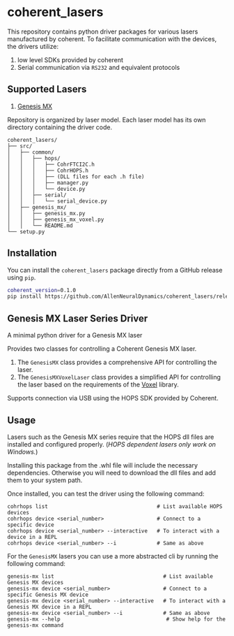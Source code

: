 # coherent_lasers

This repository contains python driver packages for various lasers manufactured by coherent. To facilitate
communication with the devices, the drivers utilize:

1. low level SDKs provided by coherent
2. Serial communication via `RS232` and equivalent protocols

## Supported Lasers

1. [Genesis MX](#genesis-mx-laser-series-driver)

Repository is organized by laser model. Each laser model has its own directory containing the driver code.

   ```text
   coherent_lasers/
   ├── src/
   │   ├── common/
   │   │   ├── hops/
   │   │   │   ├── CohrFTCI2C.h
   │   │   │   ├── CohrHOPS.h
   │   │   │   ├── (DLL files for each .h file)
   │   │   │   ├── manager.py
   │   │   │   └── device.py
   │   │   ├── serial/
   │   │   │   └── serial_device.py
   │   ├── genesis_mx/
   │   │   ├── genesis_mx.py
   │   │   ├── genesis_mx_voxel.py
   │   │   └── README.md
   └── setup.py
   ```

## Installation

You can install the `coherent_lasers` package directly from a GitHub release using `pip`.

```bash
coherent_version=0.1.0
pip install https://github.com/AllenNeuralDynamics/coherent_lasers/releases/download/v${coherent_version}/coherent_lasers-${coherent_version}-py3-none-any.whl
```

## Genesis MX Laser Series Driver

A minimal python driver for a Genesis MX laser

Provides two classes for controlling a Coherent Genesis MX laser.

1. The `GenesisMX` class provides a comprehensive API for controlling the laser.
2. The `GenesisMXVoxelLaser` class provides a simplified API for controlling the laser based on the requirements of the [Voxel](https://github.com/AllenNeuralDynamics/voxel/) library.

Supports connection via USB using the HOPS SDK provided by Coherent.

## Usage

Lasers such as the Genesis MX series require that the HOPS dll files are installed and configured properly. (_HOPS dependent lasers only work on Windows._)

Installing this package from the .whl file will include the necessary dependencies. Otherwise you will need to download the dll files and add them to your system path.

Once installed, you can test the driver using the following command:

```shell
cohrhops list                                   # List available HOPS devices
cohrhops device <serial_number>                 # Connect to a specific device
cohrhops device <serial_number> --interactive   # To interact with a device in a REPL
cohrhops device <serial_number> --i             # Same as above
```

For the `GenesisMX` lasers you can use a more abstracted cli by running the following command:

```shell
genesis-mx list                                   # List available Genesis MX devices
genesis-mx device <serial_number>                 # Connect to a specific Genesis MX device
genesis-mx device <serial_number> --interactive   # To interact with a Genesis MX device in a REPL
genesis-mx device <serial_number> --i             # Same as above
genesis-mx --help                                  # Show help for the genesis-mx command
```
